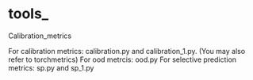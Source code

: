# tools_
Calibration_metrics

For calibration metrics: calibration.py and calibration_1.py. (You may also refer to torchmetrics)
For ood metrcis: ood.py
For selective prediction metrics: sp.py and sp_1.py
